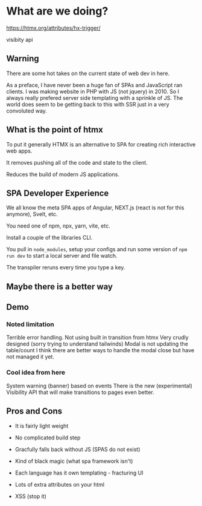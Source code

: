 # What are we doing?

https://htmx.org/attributes/hx-trigger/

visibity api

## Warning

There are some hot takes on the current state of web dev in here.

As a preface, I have never been a huge fan of SPAs and JavaScript ran clients. I was making website in PHP with JS (not jquery) in 2010. So I always really prefered server side templating with a sprinkle of JS. The world does seem to be getting back to this with SSR just in a very convoluted way.

## What is the point of htmx

To put it generally HTMX is an alternative to SPA for creating rich interactive web apps.

It removes pushing all of the code and state to the client.

Reduces the build of modern JS applications.

## SPA Developer Experience

We all know the meta SPA apps of Angular, NEXT.js (react is not for this anymore), Svelt, etc.

You need one of npm, npx, yarn, vite, etc.

Install a couple of the libraries CLI.

You pull in `node_modules`, setup your configs and run some version of `npm run dev` to start a local server and file watch.

The transpiler reruns every time you type a key.

## Maybe there is a better way

## Demo

### Noted limitation

Terrible error handling.
Not using built in transition from htmx
Very crudly designed (sorry trying to understand tailwinds)
Modal is not updating the table/count
I think there are better ways to handle the modal close but have not managed it yet.

### Cool idea from here

System warning (banner) based on events
There is the new (experimental) Visibility API that will make transitions to pages even better.

## Pros and Cons

- It is fairly light weight
- No complicated build step
- Gracfully falls back without JS (SPAS do not exist)

- Kind of black magic (what spa framework isn't)
- Each language has it own templating - fracturing UI
- Lots of extra attributes on your html
- XSS (stop it)
